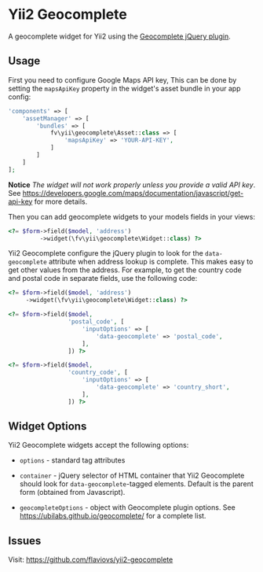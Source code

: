 Yii2 Geocomplete
================

A geocomplete widget for Yii2 using the [Geocomplete jQuery plugin].


Usage
-----

First you need to configure Google Maps API key, This can be done by
setting the `mapsApiKey` property in the widget's asset bundle in your
app config:

```php
'components' => [
    'assetManager' => [
        'bundles' => [
            fv\yii\geocomplete\Asset::class => [
                'mapsApiKey' => 'YOUR-API-KEY',
			]
		]
	]
];
```

**Notice** *The widget will not work properly unless you provide a
valid API key*. See
https://developers.google.com/maps/documentation/javascript/get-api-key
for more details.

Then you can add geocomplete widgets to your models fields in your
views:

```php
<?= $form->field($model, 'address')
         ->widget(\fv\yii\geocomplete\Widget::class) ?>
```

Yii2 Geocomplete configure the jQuery plugin to look for the
`data-geocomplete` attribute when address lookup is complete. This
makes easy to get other values from the address. For example, to get
the country code and postal code in separate fields, use the following
code:

```php
<?= $form->field($model, 'address')
     ->widget(\fv\yii\geocomplete\Widget::class) ?>

<?= $form->field($model,
                 'postal_code', [
                     'inputOptions' => [
                         'data-geocomplete' => 'postal_code',
                     ],
                 ]) ?>

<?= $form->field($model,
                 'country_code', [
    	             'inputOptions' => [
                         'data-geocomplete' => 'country_short',
                     ],
                 ]) ?>
```


Widget Options
--------------

Yii2 Geocomplete widgets accept the following options:

* `options` - standard tag attributes

* `container` - jQuery selector of HTML container that Yii2
  Geocomplete should look for `data-geocomplete`-tagged
  elements. Default is the parent form (obtained from Javascript).

* `geocompleteOptions` - object with Geocomplete plugin options. See
  https://ubilabs.github.io/geocomplete/ for a complete list.


Issues
------

Visit: https://github.com/flaviovs/yii2-geocomplete

[Geocomplete jQuery plugin]: https://ubilabs.github.io/geocomplete/
